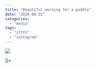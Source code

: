 ```yaml
---
title: "Beautiful morning for a paddle"
date: "2020-08-22"
categories: 
  - "media"
tags: 
  - "ifttt"
  - "instagram"
---
```


![](images/Mathew_Ingram_on_Instagram_“Beautiful_morning_for_a_paddle_kayakdate”.png)

\]\]>

